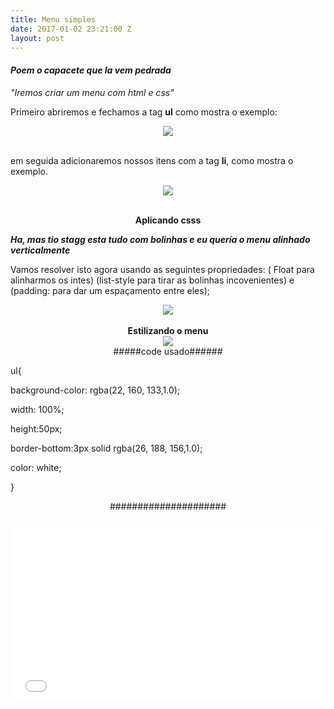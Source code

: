 ```yaml
---
title: Menu simples
date: 2017-01-02 23:21:00 Z
layout: post
---
```


<h4><b><i>Poem o capacete que la vem pedrada</i></b></h4>
<p><i>"Iremos criar um menu com html e css"</i></p>
<p>Primeiro abriremos e fechamos a tag <b>ul</b> como mostra o exemplo:</p>
<center><img src="/uploads/menu1.png"></center>
<br>
<p>em seguida adicionaremos nossos itens com a tag <b>li</b>, como mostra o exemplo.
<center><img src="/uploads/menu2.png"></center>
<br>
<center><p><b>Aplicando csss</b></p></center>
<p><b><i>Ha, mas tio stagg esta tudo com bolinhas e eu queria o menu alinhado verticalmente</i></b>
<p>Vamos resolver isto agora usando as seguintes propriedades: ( Float para alinharmos os intes)  (list-style para tirar as bolinhas incovenientes) e (padding: para dar um espaçamento entre eles);</p>
<center><img src="/uploads/menu3.png"></center>
<br>
<b><center>Estilizando o menu</center></b>
<center><img src="/uploads/menu4.png"></center>

<center>#####code usado######</center>
<p>
<kbd>
<p>ul{</p>
  <p>background-color: rgba(22, 160, 133,1.0);</p>
  <p>width: 100%;</p>
  <p>height:50px;</p>
  <p>border-bottom:3px solid rgba(26, 188, 156,1.0);</p>
  <p>color: white;</p>
<p>}</p>
</kbd>
</p>
<center>#####################</center>
<br>
<iframe height='285' scrolling='no' title='Menu' src='//codepen.io/CoderJavali/embed/rjBXov/?height=285&theme-id=dark&default-tab=result&embed-version=2' frameborder='no' allowtransparency='true' allowfullscreen='true' style='width: 100%;'>See the Pen <a href='http://codepen.io/CoderJavali/pen/rjBXov/'>Menu</a> by Gabriel (<a href='http://codepen.io/CoderJavali'>@CoderJavali</a>) on <a href='http://codepen.io'>CodePen</a>.
</iframe>

